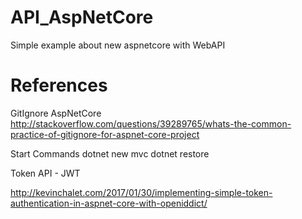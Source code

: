 # API_AspNetCore
Simple example about new aspnetcore with WebAPI


# References

GitIgnore AspNetCore
http://stackoverflow.com/questions/39289765/whats-the-common-practice-of-gitignore-for-aspnet-core-project

Start Commands
dotnet new mvc
dotnet restore

Token API - JWT

http://kevinchalet.com/2017/01/30/implementing-simple-token-authentication-in-aspnet-core-with-openiddict/